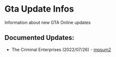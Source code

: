 # Gta Update Infos
Information about new GTA Online updates 

## Documented Updates:

- The Criminal Enterprises (2022/07/26) - [mpsum2](mpsum2/)
